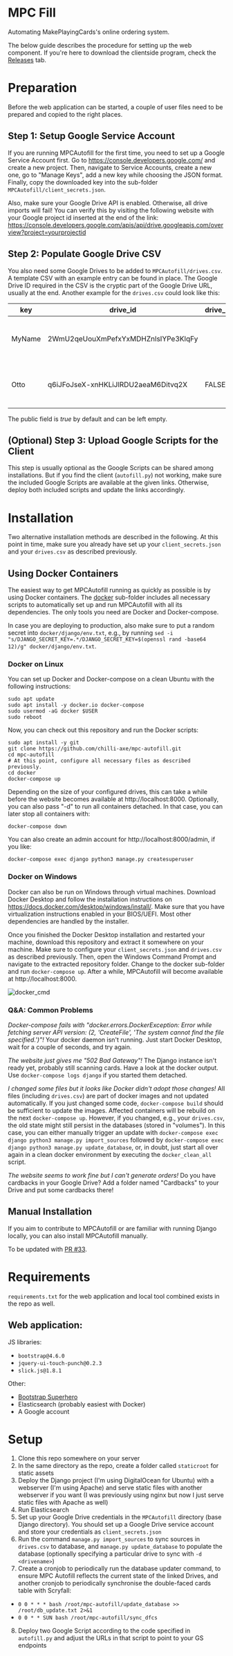 # MPC Fill

Automating MakePlayingCards's online ordering system.

The below guide describes the procedure for setting up the web component. If you're here to download the clientside program, check the [Releases](releases/) tab.

# Preparation

Before the web application can be started, a couple of user files need to be prepared and copied to the right places.

## Step 1: Setup Google Service Account

If you are running MPCAutofill for the first time, you need to set up a Google Service Account first. Go to https://console.developers.google.com/ and create a new project. Then, navigate to Service Accounts, create a new one, go to "Manage Keys", add a new key while choosing the JSON format. Finally, copy the downloaded key into the sub-folder `MPCAutofill/client_secrets.json`.

Also, make sure your Google Drive API is enabled. Otherwise, all drive imports will fail! You can verify this by visiting the following website with your Google project id inserted at the end of the link: https://console.developers.google.com/apis/api/drive.googleapis.com/overview?project=yourprojectid

## Step 2: Populate Google Drive CSV

You also need some Google Drives to be added to `MPCAutofill/drives.csv`. A template CSV with an example entry can be found in place. The Google Drive ID required in the CSV is the cryptic part of the Google Drive URL, usually at the end. Another example for the `drives.csv` could look like this:

| key    | drive_id                            | drive_public | description                            |
| ------ | ----------------------------------- | ------------ | -------------------------------------- |
| MyName | 2WmU2qeUouXmPefxYxMDHZnlsIYPe3KlqFy |              | "My own upside-down japanese proxies"  |
| Otto   | q6iJFoJseX-xnHKLiJlRDU2aeaM6Ditvq2X | FALSE        | "Otto's future-sight swamp collection" |

The public field is _true_ by default and can be left empty.

## (Optional) Step 3: Upload Google Scripts for the Client

This step is usually optional as the Google Scripts can be shared among installations. But if you find the client (`autofill.py`) not working, make sure the included Google Scripts are available at the given links. Otherwise, deploy both included scripts and update the links accordingly.

# Installation

Two alternative installation methods are described in the following. At this point in time, make sure you already have set up your `client_secrets.json` and your `drives.csv` as described previously.

## Using Docker Containers

The easiest way to get MPCAutofill running as quickly as possible is by using Docker containers. The [docker](docker/) sub-folder includes all necessary scripts to automatically set up and run MPCAutofill with all its dependencies. The only tools you need are Docker and Docker-compose.

In case you are deploying to production, also make sure to put a random secret into `docker/django/env.txt`, e.g., by running `sed -i "s/DJANGO_SECRET_KEY=.*/DJANGO_SECRET_KEY=$(openssl rand -base64 12)/g" docker/django/env.txt`.

### Docker on Linux

You can set up Docker and Docker-compose on a clean Ubuntu with the following instructions:

    sudo apt update
    sudo apt install -y docker.io docker-compose
    sudo usermod -aG docker $USER
    sudo reboot

Now, you can check out this repository and run the Docker scripts:

    sudo apt install -y git
    git clone https://github.com/chilli-axe/mpc-autofill.git
    cd mpc-autofill
    # At this point, configure all necessary files as described previously.
    cd docker
    docker-compose up

Depending on the size of your configured drives, this can take a while before the website becomes available at http://localhost:8000. Optionally, you can also pass "-d" to run all containers detached. In that case, you can later stop all containers with:

    docker-compose down

You can also create an admin account for http://localhost:8000/admin, if you like:

    docker-compose exec django python3 manage.py createsuperuser

### Docker on Windows

Docker can also be run on Windows through virtual machines. Download Docker Desktop and follow the installation instructions on https://docs.docker.com/desktop/windows/install/. Make sure that you have virtualization instructions enabled in your BIOS/UEFI. Most other dependencies are handled by the installer.

Once you finished the Docker Desktop installation and restarted your machine, download this repository and extract it somewhere on your machine. Make sure to configure your `client_secrets.json` and `drives.csv` as described previously. Then, open the Windows Command Prompt and navigate to the extracted repository folder. Change to the docker sub-folder and run `docker-compose up`. After a while, MPCAutofill will become available at http://localhost:8000.

![docker_cmd](https://user-images.githubusercontent.com/5053254/134817708-bb556248-e974-42e1-a92b-ce9b0325c763.png)

### Q&A: Common Problems

_Docker-compose fails with "docker.errors.DockerException: Error while fetching server API version: (2, 'CreateFile', 'The system cannot find the file specified.')"!_ Your docker daemon isn't running. Just start Docker Desktop, wait for a couple of seconds, and try again.

_The website just gives me "502 Bad Gateway"!_ The Django instance isn't ready yet, probably still scanning cards. Have a look at the docker output. Use `docker-compose logs django` if you started them detached.

_I changed some files but it looks like Docker didn't adopt those changes!_ All files (including `drives.csv`) are part of docker images and not updated automatically. If you just changed some code, `docker-compose build` should be sufficient to update the images. Affected containers will be rebuild on the next `docker-compose up`. However, if you changed, e.g., your `drives.csv`, the old state might still persist in the databases (stored in "volumes"). In this case, you can either manually trigger an update with `docker-compose exec django python3 manage.py import_sources` followed by `docker-compose exec django python3 manage.py update_database`, or, in doubt, just start all over again in a clean docker environment by executing the `docker_clean_all` script.

_The website seems to work fine but I can't generate orders!_ Do you have cardbacks in your Google Drive? Add a folder named "Cardbacks" to your Drive and put some cardbacks there!

## Manual Installation

If you aim to contribute to MPCAutofill or are familiar with running Django locally, you can also install MPCAutofill manually.

To be updated with [PR #33](pull/33).

# Requirements
`requirements.txt` for the web application and local tool combined exists in the repo as well.

## Web application:
JS libraries:
* `bootstrap@4.6.0`
* `jquery-ui-touch-punch@0.2.3`
* `slick.js@1.8.1`

Other:
* [Bootstrap Superhero](https://bootswatch.com/superhero/)
* Elasticsearch (probably easiest with Docker)
* A Google account

# Setup
1. Clone this repo somewhere on your server
2. In the same directory as the repo, create a folder called `staticroot` for static assets
3. Deploy the Django project (I'm using DigitalOcean for Ubuntu) with a webserver (I'm using Apache) and serve static files with another webserver if you want (I was previously using nginx but now I just serve static files with Apache as well)
4. Run Elasticsearch
5. Set up your Google Drive credentials in the `MPCAutofill` directory (base Django directory). You should set up a Google Drive service account and store your credentials as `client_secrets.json`
6. Run the command `manage.py import_sources` to sync sources in `drives.csv` to database, and `manage.py update_database` to populate the database (optionally specifying a particular drive to sync with `-d <drivename>`)
7. Create a cronjob to periodically run the database updater command, to ensure MPC Autofill reflects the current state of the linked Drives, and another cronjob to periodically synchronise the double-faced cards table with Scryfall:
* `0 0 * * * bash /root/mpc-autofill/update_database >> /root/db_update.txt 2>&1`
* `0 0 * * SUN bash /root/mpc-autofill/sync_dfcs`
8. Deploy two Google Script according to the code specified in `autofill.py` and adjust the URLs in that script to point to your GS endpoints
